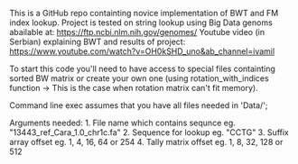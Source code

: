 This is a GitHub repo containting novice implementation of BWT and FM index lookup. 
Project is tested on string lookup using Big Data genoms abailable at: https://ftp.ncbi.nlm.nih.gov/genomes/
Youtube video (in Serbian) explaining BWT and results of project: https://www.youtube.com/watch?v=OH0kSHD_uno&ab_channel=ivamil

To start this code you'll need to have access to special files containting sorted BW matrix or create your own one (using rotation_with_indices function -> This is the case when rotation matrix can't fit memory).

Command line exec assumes that you have all files needed in 'Data/';

Arguments needed:
	1. File name which contains sequnce eg. "13443_ref_Cara_1.0_chr1c.fa"
	2. Sequence for lookup eg. "CCTG"
	3. Suffix array offset eg. 1, 4, 16, 64 or 254
	4. Tally matrix offset eg. 1, 8, 32, 128 or  512


